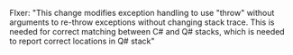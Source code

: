 FIxer: "This change modifies exception handling to use "throw" without arguments to re-throw exceptions without changing stack trace. This is needed for correct matching between C# and Q# stacks, which is needed to report correct locations in Q# stack"